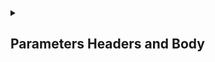 <details>
<summary> <h2>Parameters Headers and Body</h2></summary>
<a href="https://github.com/Mubeen-Ahmad/FASTAPI/blob/main/1_Parameters_and_Header_Body/1_Basic_Syntax_and_Path_Parameters.ipynb">Path Perameters and Types</a><br>
<a href="https://github.com/Mubeen-Ahmad/FASTAPI/blob/main/1_Parameters_and_Header_Body/2_Query_Parameters.ipynb">Query Perameters, Type Hinting and Type Conversion</a><br><a href="https://github.com/Mubeen-Ahmad/FASTAPI/blob/main/1_Parameters_and_Header_Body/3_Body_Request.ipynb">Body Request</a>
<br><a href="https://github.com/Mubeen-Ahmad/FASTAPI/blob/main/1_Parameters_and_Header_Body/4_Query_and_String_Validations.ipynb">Query / String Validations</a>
</details>